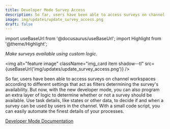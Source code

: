 ```yaml
---
title: Developer Mode Survey Access
description: So far, users have been able to access surveys on channel workspaces according to different settings that act as filters determining the survey's availability. But now, with the new developer mode, you can also program an extra layer of logic to determine whether or not a survey should be available. Use task details, like states or other data, to decide if and when a survey can be used by users in the channel. With a small code script, you can easily automate the finest details of your processes.
image: img/updates/update_survey_access.png
draft: false
---
```


import useBaseUrl from '@docusaurus/useBaseUrl'; 
import Highlight from '@theme/Highlight';

<div className="align-center">
<div className="card">
<div className="card__header">

<span className="hero__subtitle"><em>

Make surveys available using custom logic.

</em></span>

</div>
<div className="card__image">

<img alt="feature image" className="img_card item shadow--tl" src={useBaseUrl('img/updates/update_survey_access.png')} />
<br/>

</div>
<div className="card__body">

So far, users have been able to access surveys on channel workspaces according to different settings that act as filters determining the survey's availability. But now, with the new developer mode, you can also program an extra layer of logic to determine whether or not a survey should be available. Use task details, like states or other data, to decide if and when a survey can be used by users in the channel. With a small code script, you can easily automate the finest details of your processes.


</div>
<div className="card__footer text-center align-padding-center">

<a className="button button--info button--block" href="/docs/documentation/automation/surveys/survey_hidden_code">Developer Mode Documentation</a>
<br/>


</div>
</div>
</div>
